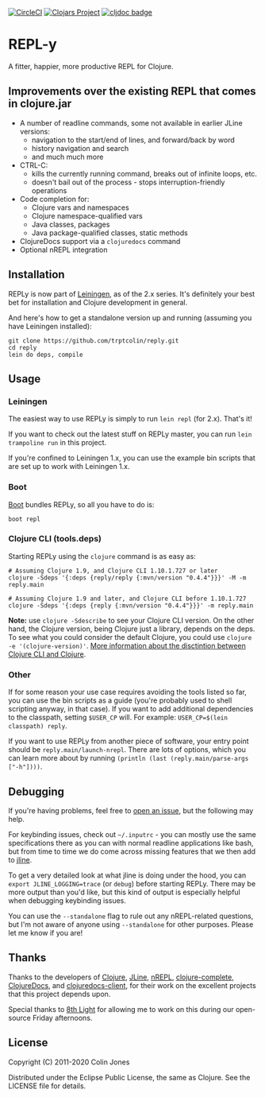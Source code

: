 [![CircleCI](https://circleci.com/gh/trptcolin/reply/tree/main.svg?style=svg)](https://circleci.com/gh/trptcolin/reply/tree/main)
[![Clojars Project](https://img.shields.io/clojars/v/reply/reply.svg)](https://clojars.org/reply/reply)
[![cljdoc badge](https://cljdoc.org/badge/reply/reply)](https://cljdoc.org/d/reply/reply/CURRENT)

# REPL-y

A fitter, happier, more productive REPL for Clojure.

## Improvements over the existing REPL that comes in clojure.jar

- A number of readline commands, some not available in earlier JLine versions:
  - navigation to the start/end of lines, and forward/back by word
  - history navigation and search
  - and much much more
- CTRL-C:
  - kills the currently running command, breaks out of infinite loops, etc.
  - doesn't bail out of the process - stops interruption-friendly operations
- Code completion for:
  - Clojure vars and namespaces
  - Clojure namespace-qualified vars
  - Java classes, packages
  - Java package-qualified classes, static methods
- ClojureDocs support via a `clojuredocs` command
- Optional nREPL integration

## Installation

REPLy is now part of [Leiningen][], as
of the 2.x series. It's definitely your best bet for installation and Clojure
development in general.

And here's how to get a standalone version up and running (assuming you have
Leiningen installed):

    git clone https://github.com/trptcolin/reply.git
    cd reply
    lein do deps, compile

## Usage

### Leiningen

The easiest way to use REPLy is simply to run `lein repl` (for 2.x). That's it!

If you want to check out the latest stuff on REPLy master, you can run `lein
trampoline run` in this project.

If you're confined to Leiningen 1.x, you can use the example bin scripts that
are set up to work with Leiningen 1.x.

### Boot

[Boot][] bundles REPLy, so all you have to do is:

    boot repl

### Clojure CLI (tools.deps)

Starting REPLy using the `clojure` command is as easy as:

    # Assuming Clojure 1.9, and Clojure CLI 1.10.1.727 or later
    clojure -Sdeps '{:deps {reply/reply {:mvn/version "0.4.4"}}}' -M -m reply.main
    
    # Assuming Clojure 1.9 and later, and Clojure CLI before 1.10.1.727
    clojure -Sdeps '{:deps {reply {:mvn/version "0.4.4"}}}' -m reply.main
    
**Note:** use `clojure -Sdescribe` to see your Clojure CLI version. On the other
hand, the Clojure version, being Clojure just a library, depends on the deps.
To see what you could consider the default Clojure, you could use
`clojure -e '(clojure-version)'`.
[More information about the disctintion between Clojure CLI and Clojure](https://clojureverse.org/t/how-to-declare-a-super-specific-version-of-clojure-in-the-deps-edn/6751/2?u=jgomo3).

### Other

If for some reason your use case requires avoiding the tools listed so
far, you can use the bin scripts as a guide (you're probably used to
shell scripting anyway, in that case). If you want to add additional
dependencies to the classpath, setting `$USER_CP` will. For example:
`USER_CP=$(lein classpath) reply`.

If you want to use REPLy from another piece of software, your entry point
should be `reply.main/launch-nrepl`. There are lots of options, which you can
learn more about by running `(println (last (reply.main/parse-args ["-h"])))`.

## Debugging

If you're having problems, feel free to [open an
issue](https://github.com/trptcolin/reply/issues), but the following may help.

For keybinding issues, check out `~/.inputrc` - you can mostly use the same
specifications there as you can with normal readline applications like bash,
but from time to time we do come across missing features that we then add to
[jline](https://github.com/jline/jline2).

To get a very detailed look at what jline is doing under the hood, you can
`export JLINE_LOGGING=trace` (or `debug`) before starting REPLy. There may be
more output than you'd like, but this kind of output is especially helpful when
debugging keybinding issues.

You can use the `--standalone` flag to rule out any nREPL-related questions,
but I'm not aware of anyone using `--standalone` for other purposes. Please let
me know if you are!

## Thanks

Thanks to the developers of [Clojure](https://github.com/clojure/clojure),
[JLine](https://github.com/jline/jline2), [nREPL](https://github.com/nrepl/nrepl),
[clojure-complete](https://github.com/ninjudd/clojure-complete),
[ClojureDocs](http://clojuredocs.org), and [clojuredocs-client](https://github.com/dakrone/clojuredocs-client),
for their work on the excellent projects that this project depends upon.

Special thanks to [8th Light](http://8thlight.com) for allowing me to work on
this during our open-source Friday afternoons.

## License

Copyright (C) 2011-2020 Colin Jones

Distributed under the Eclipse Public License, the same as Clojure. See the
LICENSE file for details.

[Leiningen]: https://leiningen.org
[Boot]: https://boot-clj.com/
